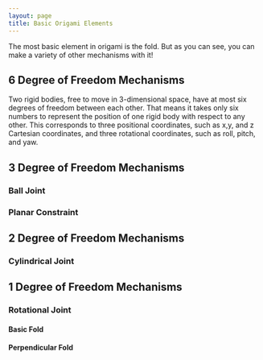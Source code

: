 ```yaml
---
layout: page
title: Basic Origami Elements
---
```


The most basic element in origami is the fold.  But as you can see, you can make a variety of other mechanisms with it!

6 Degree of Freedom Mechanisms
-----------
Two rigid bodies, free to move in 3-dimensional space, have at most six degrees of freedom between each other. That means it takes only six numbers to represent the position of one rigid body with respect to any other.  This corresponds to three positional coordinates, such as x,y, and z Cartesian coordinates, and three rotational coordinates, such as roll, pitch, and yaw.

3 Degree of Freedom Mechanisms
-----------

### Ball Joint

### Planar Constraint

2 Degree of Freedom Mechanisms
-----------

### Cylindrical Joint

1 Degree of Freedom Mechanisms
-----------

### Rotational Joint

#### Basic Fold
#### Perpendicular Fold


